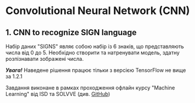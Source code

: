 # Convolutional Neural Network (CNN)

## 1. CNN to recognize SIGN language

Набір даних "SIGNS" являє собою набір із 6 знаків, що представляють
числа від 0 до 5. Необхідно створити та натренувати модель, здатну
розпізнавати зображені числа.

***Увага!*** Наведене рішення працює тільки з версією TensorFlow не вище
за 1.2.1

Завдання виконане в рамках проходження офлайн курсу "Machine Learning"
від ISD та SOLVVE (див.
[GitHub](https://github.com/solvve/ml_course/blob/goliuk_master/cnn/CNN_application.ipynb))
